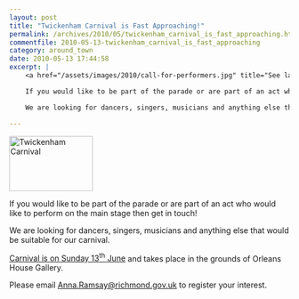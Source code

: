 ```yaml
---
layout: post
title: "Twickenham Carnival is Fast Approaching!"
permalink: /archives/2010/05/twickenham_carnival_is_fast_approaching.html
commentfile: 2010-05-13-twickenham_carnival_is_fast_approaching
category: around_town
date: 2010-05-13 17:44:58
excerpt: |
    <a href="/assets/images/2010/call-for-performers.jpg" title="See larger version of - Twickenham Carnival"><img src="/assets/images/2010/call-for-performers_thumb.jpg" width="150" height="99" alt="Twickenham Carnival" class="photo right" /></a>

    If you would like to be part of the parade or are part of an act who would like to perform on the main stage then get in touch!

    We are looking for dancers, singers, musicians and anything else that would be suitable for our carnival.

---
```


<a href="/assets/images/2010/call-for-performers.jpg" title="See larger version of - Twickenham Carnival"><img src="/assets/images/2010/call-for-performers_thumb.jpg" width="150" height="99" alt="Twickenham Carnival" class="photo right" /></a>

If you would like to be part of the parade or are part of an act who would like to perform on the main stage then get in touch!

We are looking for dancers, singers, musicians and anything else that would be suitable for our carnival.

[Carnival is on Sunday 13<sup>th</sup> June](/event/party/200705142445) and takes place in the grounds of Orleans House Gallery.

Please email <Anna.Ramsay@richmond.gov.uk> to register your interest.
